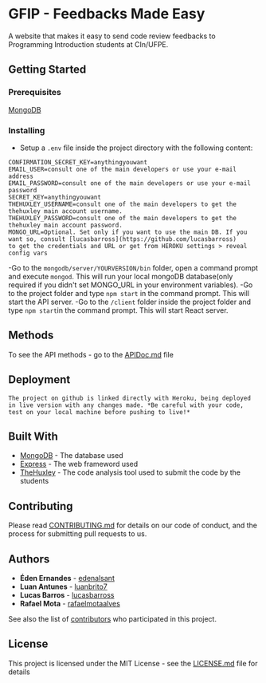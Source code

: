 # GFIP - Feedbacks Made Easy

A website that makes it easy to send code review feedbacks to Programming Introduction students at CIn/UFPE.

## Getting Started

### Prerequisites
[MongoDB](https://www.mongodb.com/download-center?jmp=nav#community)
### Installing
- Setup a `.env` file inside the project directory with the following content:
```
CONFIRMATION_SECRET_KEY=anythingyouwant
EMAIL_USER=consult one of the main developers or use your e-mail address
EMAIL_PASSWORD=consult one of the main developers or use your e-mail password
SECRET_KEY=anythingyouwant
THEHUXLEY_USERNAME=consult one of the main developers to get the thehuxley main account username.
THEHUXLEY_PASSWORD=consult one of the main developers to get the thehuxley main account password.
MONGO_URL=Optional. Set only if you want to use the main DB. If you want so, consult [lucasbarross](https://github.com/lucasbarross)     to get the credentials and URL or get from HEROKU settings > reveal config vars
```

-Go to the `mongodb/server/YOURVERSION/bin` folder, open a command prompt and execute `mongod`. This will run your local mongoDB database(only required if you didn't set MONGO_URL in your environment variables).
-Go to the project folder and type `npm start` in the command prompt. This will start the API server.
-Go to the `/client` folder inside the project folder and type `npm start`in the command prompt. This will start React server.
## Methods

To see the API methods - go to the [APIDoc.md](APIDoc.md) file

## Deployment
    The project on github is linked directly with Heroku, being deployed in live version with any changes made. *Be careful with your code, test on your local machine before pushing to live!* 

## Built With

* [MongoDB](https://docs.mongodb.com/) - The database used
* [Express](http://expressjs.com/pt-br/api.html) - The web frameword used
* [TheHuxley](https://thehuxley.com.br/) - The code analysis tool used to submit the code by the students

## Contributing

Please read [CONTRIBUTING.md](https://gist.github.com/PurpleBooth/b24679402957c63ec426) for details on our code of conduct, and the process for submitting pull requests to us. 

## Authors

* **Éden Ernandes** - [edenalsant](https://github.com/edenalsant)
* **Luan Antunes**  - [luanbrito7](https://github.com/luanbrito7)
* **Lucas Barros**  - [lucasbarross](https://github.com/lucasbarross)
* **Rafael Mota**   - [rafaelmotaalves](https://github.com/rafaelmotaalves)


See also the list of [contributors](https://github.com/your/project/contributors) who participated in this project.

## License

This project is licensed under the MIT License - see the [LICENSE.md](LICENSE.md) file for details
